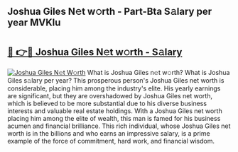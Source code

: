 ## Joshua Giles N𝚎t w𝚘rth - Part-Bta S𝚊lary per year MVKlu

# <h2><a href="http://gc418at.nevu.top/?p=Joshua+Giles">🔗 👉🔴 Joshua Giles N𝚎t w𝚘rth - S𝚊lary</a></h2>

[![Joshua Giles N𝚎t W𝚘rth](https://i.imgur.com/Oavwk0R.jpeg)](http://gc418at.nevu.top/?p=Joshua+Giles)
What is Joshua Giles n𝚎t w𝚘rth? What is Joshua Giles s𝚊lary per year?
This prosperous person's Joshua Giles net worth is considerable, placing him among the industry's elite. His yearly earnings are significant, but they are overshadowed by Joshua Giles net worth, which is believed to be more substantial due to his diverse business interests and valuable real estate holdings. With a Joshua Giles net worth placing him among the elite of wealth, this man is famed for his business acumen and financial brilliance. This rich individual, whose Joshua Giles net worth is in the billions and who earns an impressive salary, is a prime example of the force of commitment, hard work, and financial wisdom.
